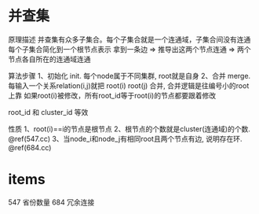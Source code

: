 # 并查集
原理描述
并查集有众多子集合。每个子集合就是一个连通域，子集合间没有连通
每个子集合简化到一个根节点表示
拿到一条边 => 推导出这两个节点连通 => 两个节点各自所在的连通域连通

算法步骤
1、初始化 init. 每个node属于不同集群, root就是自身
2、合并 merge. 每输入一个关系relation(i,j)就把 root(i) root(j) 合并, 合并逻辑是往编号小的root上靠
    如果root(i)被修改，所有root_id等于root(i)的节点都要跟着修改

root_id 和 cluster_id 等效

性质
1、root(i)==i的节点是根节点
2、根节点的个数就是cluster(连通域)的个数. @ref(547.cc)
3、当node_i和node_j有相同root且两个节点有边, 说明存在环. @ref(684.cc)

# items
547     省份数量
684     冗余连接